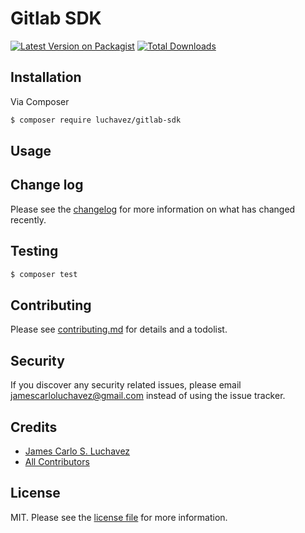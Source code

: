 # Gitlab SDK

[![Latest Version on Packagist][ico-version]][link-packagist]
[![Total Downloads][ico-downloads]][link-downloads]

## Installation

Via Composer

``` bash
$ composer require luchavez/gitlab-sdk
```

## Usage

## Change log

Please see the [changelog](changelog.md) for more information on what has changed recently.

## Testing

``` bash
$ composer test
```

## Contributing

Please see [contributing.md](contributing.md) for details and a todolist.

## Security

If you discover any security related issues, please email jamescarloluchavez@gmail.com instead of using the issue tracker.

## Credits

- [James Carlo S. Luchavez][link-author]
- [All Contributors][link-contributors]

## License

MIT. Please see the [license file](license.md) for more information.

[ico-version]: https://img.shields.io/packagist/v/luchavez/gitlab-sdk.svg?style=flat-square
[ico-downloads]: https://img.shields.io/packagist/dt/luchavez/gitlab-sdk.svg?style=flat-square

[link-packagist]: https://packagist.org/packages/luchavez/gitlab-sdk
[link-downloads]: https://packagist.org/packages/luchavez/gitlab-sdk
[link-author]: https://github.com/luchmewep
[link-contributors]: ../../contributors

